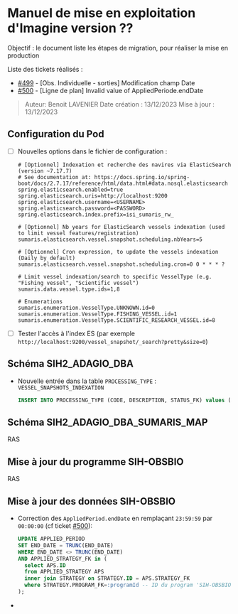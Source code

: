 # Manuel de mise en exploitation d'Imagine version ??

Objectif : le document liste les étapes de migration, pour réaliser la mise en production

Liste des tickets réalisés : 
- [#499](https://gitlab.ifremer.fr/sih-public/sumaris/sumaris-app/-/issues/499) - [Obs. Individuelle - sorties] Modification champ Date
- [#500](https://gitlab.ifremer.fr/sih-public/sumaris/sumaris-app/-/issues/500) - [Ligne de plan] Invalid value of AppliedPeriode.endDate

> Auteur: Benoit LAVENIER
> Date création : 13/12/2023
> Mise à jour : 13/12/2023

## Configuration du Pod

- [ ] Nouvelles options dans le fichier de configuration :
  ```properties  
  # [Optionnel] Indexation et recherche des navires via ElasticSearch (version ~7.17.7)
  # See documentation at: https://docs.spring.io/spring-boot/docs/2.7.17/reference/html/data.html#data.nosql.elasticsearch
  spring.elasticsearch.enabled=true
  spring.elasticsearch.uris=http://localhost:9200
  spring.elasticsearch.username=<USERNAME>
  spring.elasticsearch.password=<PASSWORD>
  spring.elasticsearch.index.prefix=isi_sumaris_rw_
  
  # [Optionnel] Nb years for ElasticSearch vessels indexation (used to limit vessel features/registration) 
  sumaris.elasticsearch.vessel.snapshot.scheduling.nbYears=5
  
  # [Optionnel] Cron expression, to update the vessels indexation (Daily by default) 
  sumaris.elasticsearch.vessel.snapshot.scheduling.cron=0 0 * * * ?
  
  # Limit vessel indexation/search to specific VesselType (e.g. "Fishing vessel", "Scientific vessel")
  sumaris.data.vessel.type.ids=1,8
  
  # Enumerations
  sumaris.enumeration.VesselType.UNKNOWN.id=0
  sumaris.enumeration.VesselType.FISHING_VESSEL.id=1
  sumaris.enumeration.VesselType.SCIENTIFIC_RESEARCH_VESSEL.id=8
  ```

- [ ] Tester l'accès à l'index ES (par exemple `http://localhost:9200/vessel_snapshot/_search?pretty&size=0`)

## Schéma SIH2_ADAGIO_DBA

- Nouvelle entrée dans la table `PROCESSING_TYPE` : `VESSEL_SNAPSHOTS_INDEXATION`

  ```sql
  INSERT INTO PROCESSING_TYPE (CODE, DESCRIPTION, STATUS_FK) values ('VESSEL_SNAPSHOTS_INDEXATION', 'Traitement d''indexation des navires dans ElastiSearch', 1);
  ```
  
## Schéma SIH2_ADAGIO_DBA_SUMARIS_MAP

RAS
  
## Mise à jour du programme SIH-OBSBIO

RAS


## Mise à jour des données SIH-OBSBIO

- Correction des `AppliedPeriod.endDate` en remplaçant `23:59:59` par `00:00:00` (cf ticket [#500](https://gitlab.ifremer.fr/sih-public/sumaris/sumaris-app/-/issues/500)): 
  ```sql
  UPDATE APPLIED_PERIOD
  SET END_DATE = TRUNC(END_DATE)
  WHERE END_DATE <> TRUNC(END_DATE)
  AND APPLIED_STRATEGY_FK in (
    select APS.ID 
    from APPLIED_STRATEGY APS 
    inner join STRATEGY on STRATEGY.ID = APS.STRATEGY_FK 
    where STRATEGY.PROGRAM_FK=:programId -- ID du program 'SIH-OBSBIO'
  );
- ``` 